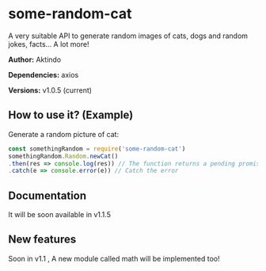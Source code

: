 # some-random-cat
A very suitable API to generate random images of cats, dogs and random jokes, facts... A lot more! 
 
**Author:** Aktindo 

**Dependencies:** axios 

**Versions:** v1.0.5 (current) 

## How to use it? (Example) 
Generate a random picture of cat:
```javascript
const somethingRandom = require('some-random-cat')
somethingRandom.Random.newCat()
.then(res => console.log(res)) // The function returns a pending promise and can be logged using .then
.catch(e => console.error(e)) // Catch the error
```
 ## Documentation
It will be soon available in v1.1.5

## New features
Soon in v1.1 , A new module called math will be implemented too!